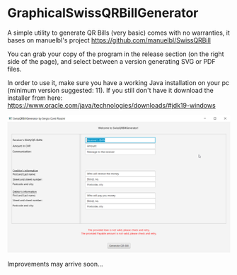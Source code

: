 # GraphicalSwissQRBillGenerator

A simple utility to generate QR Bills (very basic) comes with no warranties, it bases on manuelbl's project https://github.com/manuelbl/SwissQRBill

You can grab your copy of the program in the release section (on the right side of the page), and select between a version generating SVG or PDF files.

In order to use it, make sure you have a working Java installation on your pc (minimum version suggested: 11). 
If you still don't have it download the installer from here: https://www.oracle.com/java/technologies/downloads/#jdk19-windows

![Screenshot_Graphical_Swiss_QR_Bill_Generator](https://github.com/contiser/GraphicalSwissQRBillGenerator/blob/master/Screenshot.png?raw=true)

Improvements may arrive soon...
